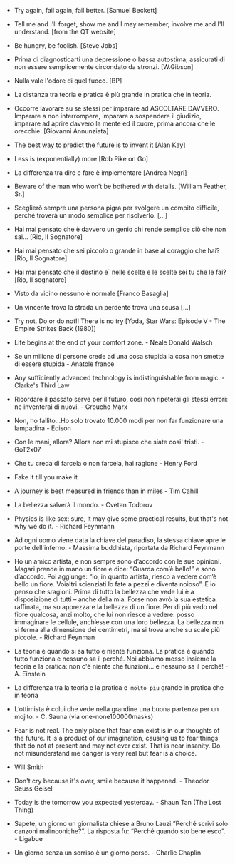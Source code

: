 <!-- 
.. link: 
.. description: 
.. tags: personal
.. date: 2013/08/14 17:26:00
.. title: My favourite quotes
.. slug: my-favourite-quotes
-->

* Try again, fail again, fail better.
[Samuel Beckett]

* Tell me and I'll forget, show me and I may remember, involve me and I'll understand.
[from the QT website]

* Be hungry, be foolish.
[Steve Jobs]

* Prima di diagnosticarti una depressione o bassa autostima, assicurati di non essere semplicemente circondato da stronzi.
[W.Gibson]

* Nulla vale l'odore di quel fuoco.
[BP]

* La distanza tra teoria e pratica è più grande in pratica che in teoria.

* Occorre lavorare su se stessi per imparare ad ASCOLTARE DAVVERO. Imparare a non interrompere, imparare a sospendere il giudizio, imparare ad aprire davvero la mente ed il cuore, prima ancora che le orecchie.
[Giovanni Annunziata]

* The best way to predict the future is to invent it
[Alan Kay]

* Less is (exponentially) more
[Rob Pike on Go]

* La differenza tra dire e fare è implementare
[Andrea Negri]

* Beware of the man who won’t be bothered with details.
[William Feather, Sr.]

* Sceglierò sempre una persona pigra per svolgere un compito difficile, perché troverà un modo semplice per risolverlo.
[...]

* Hai mai pensato che è davvero un genio chi rende semplice ciò che non sai...
[Rio, Il Sognatore]

* Hai mai pensato che sei piccolo o grande in base al coraggio che hai?
[Rio, Il Sognatore]

* Hai mai pensato che il destino e` nelle scelte e le scelte sei tu che le fai?
[Rio, Il sognatore]

* Visto da vicino nessuno è normale
[Franco Basaglia]

* Un vincente trova la strada un perdente trova una scusa
[...]

* Try not. Do or do not!! There is no try
[Yoda, Star Wars: Episode V - The Empire Strikes Back (1980)]

* Life begins at the end of your comfort zone. - Neale Donald Walsch

* Se un milione di persone crede ad una cosa stupida la cosa non smette di essere stupida - Anatole france 

* Any sufficiently advanced technology is indistinguishable from magic. - Clarke's Third Law

* Ricordare il passato serve per il futuro, così non ripeterai gli stessi errori: ne inventerai di nuovi. - Groucho Marx

* Non, ho fallito…Ho solo trovato 10.000 modi per non far funzionare una lampadina - Edison

* Con le mani, allora? Allora non mi stupisce che siate cosi' tristi. - GoT2x07

* Che tu creda di farcela o non farcela, hai ragione - Henry Ford

* Fake it till you make it

* A journey is best measured in friends than in miles - Tim Cahill 

* La bellezza salverà il mondo. - Cvetan Todorov

* Physics is like sex: sure, it may give some practical results, but that's not why we do it. - Richard Feynmann 

* Ad ogni uomo viene data la chiave del paradiso, la stessa chiave apre le porte dell'inferno. - Massima buddhista, riportata da Richard Feynmann 

* Ho un amico artista, e non sempre sono d’accordo con le sue opinioni. Magari prende in mano un fiore e dice: “Guarda com’è bello!” e sono d’accordo. Poi aggiunge: “Io, in quanto artista, riesco a vedere com’è bello un fiore. Voialtri scienziati lo fate a pezzi e diventa noioso”.
E io penso che sragioni.
Prima di tutto la bellezza che vede lui è a disposizione di tutti – anche della mia. Forse non avrò la sua estetica raffinata, ma so apprezzare la bellezza di un fiore. Per di più vedo nel fiore qualcosa, anzi molto, che lui non riesce a vedere: posso immaginare le cellule, anch’esse con una loro bellezza. La bellezza non si ferma alla dimensione dei centimetri, ma si trova anche su scale più piccole. - Richard Feynman

* La teoria è quando si sa tutto e niente funziona. La pratica è quando 
tutto funziona e nessuno sa il perché. Noi abbiamo messo insieme la teoria e la 
pratica: non c'è niente che funzioni... e nessuno sa il perché! - A. Einstein

* La differenza tra la teoria e la pratica e` molto piu` grande in pratica che in teoria

* L’ottimista è colui che vede nella grandine una buona partenza per un mojito. - 
C. Sauna (via one-none100000masks)

* Fear is not real. The only place that fear can exist is in our thoughts of the future. It is a product of our imagination, causing us to fear things that do not at present and may not ever exist. That is near insanity. Do not misunderstand me danger is very real but fear is a choice.
- Will Smith

* Don't cry because it's over, smile because it happened. - Theodor Seuss Geisel

* Today is the tomorrow you expected yesterday. - Shaun Tan (The Lost Thing)

* Sapete, un giorno un giornalista chiese a Bruno Lauzi:”Perché scrivi solo canzoni malinconiche?”. 
La risposta fu: “Perché quando sto bene esco”. - Ligabue

* Un giorno senza un sorriso è un giorno perso. - Charlie Chaplin
